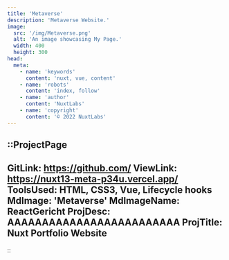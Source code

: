 ```yaml
---
title: 'Metaverse'
description: 'Metaverse Website.'
image:
  src: '/img/Metaverse.png'
  alt: 'An image showcasing My Page.'
  width: 400
  height: 300
head:
  meta:
    - name: 'keywords'
      content: 'nuxt, vue, content'
    - name: 'robots'
      content: 'index, follow'
    - name: 'author'
      content: 'NuxtLabs'
    - name: 'copyright'
      content: '© 2022 NuxtLabs'
---
```


::ProjectPage
---
GitLink: https://github.com/
ViewLink: https://nuxt13-meta-p34u.vercel.app/
ToolsUsed: HTML, CSS3, Vue, Lifecycle hooks
MdImage: 'Metaverse'
MdImageName: ReactGericht
ProjDesc: AAAAAAAAAAAAAAAAAAAAAAAAA
ProjTitle: Nuxt Portfolio Website
---

::
